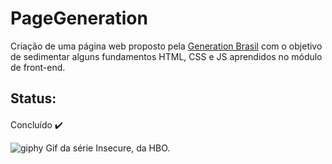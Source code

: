# PageGeneration

Criação de uma página web proposto pela [Generation Brasil](https://brazil.generation.org/ ) com o objetivo de sedimentar alguns fundamentos HTML, CSS e JS aprendidos no módulo de front-end.  

## Status:

####

Concluído ✔️

![giphy](https://user-images.githubusercontent.com/105956403/192096370-9ea62bb8-26b1-4c31-a7f5-0a61ab8bd875.gif)
Gif da série Insecure, da HBO.
